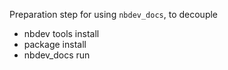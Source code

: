 Preparation step for using `nbdev_docs`, to decouple

- nbdev tools install
- package install
- nbdev_docs run
